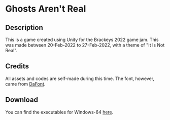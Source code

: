 # Ghosts Aren't Real

## Description
This is a game created using Unity for the Brackeys 2022 game jam. This was made between 20-Feb-2022 to 27-Feb-2022, with a theme of "It Is Not Real".

## Credits
All assets and codes are self-made during this time. The font, however, came from [DaFont](https://www.dafont.com/horroroid.font?text=Ghosts+Aren%27t+Real).

## Download
You can find the executables for Windows-64 [here](https://itch.io/game/summary/1419949).
